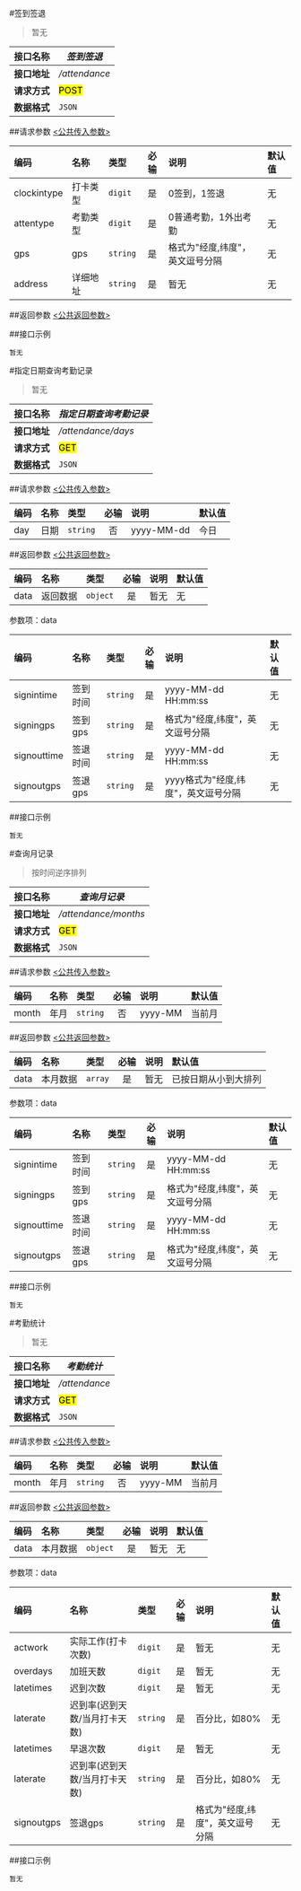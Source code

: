 #签到签退
>暂无

| 接口名称 | *签到签退* |
| -- | -- |
| **接口地址** | */attendance* |
| **请求方式** | <mark>POST</mark> |
| **数据格式** | <code>JSON</code> |


##请求参数
[<公共传入参数>](../README.md)  


|编码|名称|类型|必输|说明|默认值|
|:---|:---|:---|:--:|:---|:-----|
|clockintype|打卡类型|<code>digit</code>|是|0签到，1签退|无|
|attentype|考勤类型|<code>digit</code>|是|0普通考勤，1外出考勤|无|
|gps|gps|<code>string</code>|是|格式为"经度,纬度"，英文逗号分隔|无|
|address|详细地址|<code>string</code>|是|暂无|无|

##返回参数
[<公共返回参数>](../README.md)

##接口示例

```
暂无
```

#指定日期查询考勤记录
>暂无

| 接口名称 | *指定日期查询考勤记录* |
| -- | -- |
| **接口地址** | */attendance/days* |
| **请求方式** | <mark>GET</mark> |
| **数据格式** | <code>JSON</code> |


##请求参数
[<公共传入参数>](../README.md)  

|编码|名称|类型|必输|说明|默认值|
|:---|:---|:---|:--:|:---|:-----|
|day|日期|<code>string</code>|否|yyyy-MM-dd|今日|


##返回参数
[<公共返回参数>](../README.md)

|编码|名称|类型|必输|说明|默认值|
|:---|:---|:---|:--:|:---|:-----|
|data|返回数据|<code>object</code>|是|暂无|无|

参数项：data

|编码|名称|类型|必输|说明|默认值|
|:---|:---|:---|:--:|:---|:-----|
|signintime|签到时间|<code>string</code>|是|yyyy-MM-dd HH:mm:ss|无|
|signingps|签到gps|<code>string</code>|是|格式为"经度,纬度"，英文逗号分隔|无|
|signouttime|签退时间|<code>string</code>|是|yyyy-MM-dd HH:mm:ss|无|
|signoutgps|签退gps|<code>string</code>|是|yyyy格式为"经度,纬度"，英文逗号分隔|无|

##接口示例

```
暂无
```


#查询月记录
>按时间逆序排列

| 接口名称 | *查询月记录* |
| -- | -- |
| **接口地址** | */attendance/months* |
| **请求方式** | <mark>GET</mark> |
| **数据格式** | <code>JSON</code> |


##请求参数
[<公共传入参数>](../README.md)  

|编码|名称|类型|必输|说明|默认值|
|:---|:---|:---|:--:|:---|:-----|
|month|年月|<code>string</code>|否|yyyy-MM|当前月|


##返回参数
[<公共返回参数>](../README.md)

|编码|名称|类型|必输|说明|默认值|
|:---|:---|:---|:--:|:---|:-----|
|data|本月数据|<code>array</code>|是|暂无|已按日期从小到大排列|

参数项：data


|编码|名称|类型|必输|说明|默认值|
|:---|:---|:---|:--:|:---|:-----|
|signintime|签到时间|<code>string</code>|是|yyyy-MM-dd HH:mm:ss|无|
|signingps|签到gps|<code>string</code>|是|格式为"经度,纬度"，英文逗号分隔|无|
|signouttime|签退时间|<code>string</code>|是|yyyy-MM-dd HH:mm:ss|无|
|signoutgps|签退gps|<code>string</code>|是|格式为"经度,纬度"，英文逗号分隔|无|

##接口示例

```
暂无
```




#考勤统计
>暂无

| 接口名称 | *考勤统计* |
| -- | -- |
| **接口地址** | */attendance* |
| **请求方式** | <mark>GET</mark> |
| **数据格式** | <code>JSON</code> |


##请求参数
[<公共传入参数>](../README.md)  

|编码|名称|类型|必输|说明|默认值|
|:---|:---|:---|:--:|:---|:-----|
|month|年月|<code>string</code>|否|yyyy-MM|当前月|


##返回参数
[<公共返回参数>](../README.md)

|编码|名称|类型|必输|说明|默认值|
|:---|:---|:---|:--:|:---|:-----|
|data|本月数据|<code>object</code>|是|暂无|无|

参数项：data


|编码|名称|类型|必输|说明|默认值|
|:---|:---|:---|:--:|:---|:-----|
|actwork|实际工作(打卡次数)|<code>digit</code>|是|暂无|无|
|overdays|加班天数|<code>digit</code>|是|暂无|无|
|latetimes|迟到次数|<code>digit</code>|是|暂无|无|
|laterate|迟到率(迟到天数/当月打卡天数)|<code>string</code>|是|百分比，如80%|无|
|latetimes|早退次数|<code>digit</code>|是|暂无|无|
|laterate|迟到率(迟到天数/当月打卡天数)|<code>string</code>|是|百分比，如80%|无|
|signoutgps|签退gps|<code>string</code>|是|格式为"经度,纬度"，英文逗号分隔|无|

##接口示例

```
暂无
```




